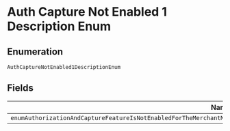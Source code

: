 
# Auth Capture Not Enabled 1 Description Enum

## Enumeration

`AuthCaptureNotEnabled1DescriptionEnum`

## Fields

| Name |
|  --- |
| `enumAuthorizationAndCaptureFeatureIsNotEnabledForTheMerchantMakeSureThatTheRecipientOfTheFundsIsAVerifiedBusinessAccount` |


